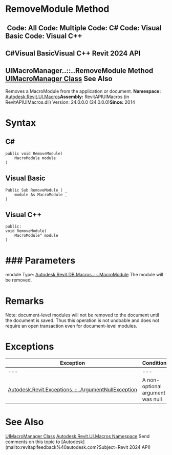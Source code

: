 # RemoveModule Method

﻿
 Code: All Code: Multiple Code: C# Code: Visual Basic Code: Visual C++   
---  
C#Visual BasicVisual C++
Revit 2024 API  
---  
UIMacroManager..::..RemoveModule Method   
[UIMacroManager Class](187bf41e-4d8a-ecaf-d5f6-2579f9290681.md "UIMacroManager Class") See Also  
---  
Removes a MacroModule from the application or document. 
**Namespace:** [Autodesk.Revit.UI.Macros](b95f100a-6cb5-12b3-9b2d-01bc661452db.md "Autodesk.Revit.UI.Macros Namespace")**Assembly:** RevitAPIUIMacros (in RevitAPIUIMacros.dll) Version: 24.0.0.0 (24.0.0.0)**Since:** 2014 
# Syntax
C#  
---  
```text
public void RemoveModule(
	MacroModule module
)
```
  
Visual Basic  
---  
```text
Public Sub RemoveModule ( _
	module As MacroModule _
)
```
  
Visual C++  
---  
```text
public:
void RemoveModule(
	MacroModule^ module
)
```
  
# ### Parameters
module
    Type: [Autodesk.Revit.DB.Macros..::..MacroModule](d604a3cb-4f41-78a8-6353-270c566ac661.md "MacroModule Class") The module will be removed. 
# Remarks
Note: document-level modules will not be removed to the document until the document is saved. Thus this operation is not undoable and does not require an open transaction even for document-level modules. 
# Exceptions
| Exception | Condition |
| --- | --- |
| --- | --- |
| [Autodesk.Revit.Exceptions..::..ArgumentNullException](631e1424-60f4-929b-4e52-dda9dcd26316.md "ArgumentNullException Class") | A non-optional argument was null |

# See Also
[UIMacroManager Class](187bf41e-4d8a-ecaf-d5f6-2579f9290681.md "UIMacroManager Class")
[Autodesk.Revit.UI.Macros Namespace](b95f100a-6cb5-12b3-9b2d-01bc661452db.md "Autodesk.Revit.UI.Macros Namespace")
Send comments on this topic to [Autodesk](mailto:revitapifeedback%40autodesk.com?Subject=Revit 2024 API)
